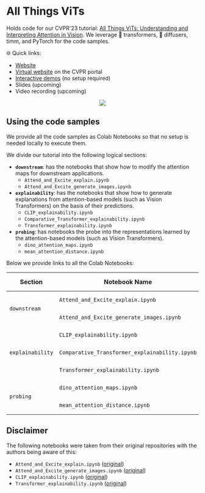 # All Things ViTs

Holds code for our CVPR'23 tutorial: [All Things ViTs: Understanding and Interpreting Attention in Vision](https://all-things-vits.github.io/atv). We leverage 🤗 transformers, 🧨 diffusers, timm, and PyTorch for the code samples.

🌐 Quick links:

* [Website](https://all-things-vits.github.io/atv) 
* [Virtual website](https://cvpr2023.thecvf.com/virtual/2023/tutorial/18574) on the CVPR portal
* [Interactive demos](https://huggingface.co/all-things-vits) (no setup required)
* Slides (upcoming)
* Video recording (upcoming)

<div align="center">
<img src="https://all-things-vits.github.io/atv/static/figures/teaser.jpg"/>
</div>

## Using the code samples

We provide all the code samples as Colab Notebooks so that no setup is needed locally to execute them.

We divide our tutorial into the following logical sections:

* **`downstream`**: has the notebooks that show how to modify the attention maps for downstream applications.
    * `Attend_and_Excite_explain.ipynb`
    * `Attend_and_Excite_generate_images.ipynb`
* **`explainability`**: has the notebooks that show how to generate explanations from attention-based models (such as Vision Transformers) on the basis of their predictions. 
    * `CLIP_explainability.ipynb`
    * `Comparative_Transformer_explainability.ipynb`
    * `Transformer_explainability.ipynb`
* **`probing`**: has notebooks the probe into the representations learned by the attention-based models (such as Vision Transformers). 
    * `dino_attention_maps.ipynb`
    * `mean_attention_distance.ipynb`

Below we provide links to all the Colab Notebooks:

<table>
  <thead>
    <tr>
      <th><strong>Section</strong></th>
      <th><strong>Notebook Name</strong></th>
      <th><strong>Colab Notebook</strong></th>
    </tr>
  </thead>
  <tbody>
    <tr>
      <td rowspan="2"><code>downstream</code></td>
      <td><code>Attend_and_Excite_explain.ipynb</code></td>
      <td>
        <a href="https://colab.research.google.com/github/all-things-vits/code-samples/blob/main/downstream/Attend_and_Excite_explain.ipynb">
          <img src="https://colab.research.google.com/assets/colab-badge.svg" alt="Open In Colab">
        </a>
      </td>
    </tr>
    <tr>
      <td><code>Attend_and_Excite_generate_images.ipynb</code></td>
      <td>
        <a href="https://colab.research.google.com/github/all-things-vits/code-samples/blob/main/downstream/Attend_and_Excite_generate_images.ipynb">
          <img src="https://colab.research.google.com/assets/colab-badge.svg" alt="Open In Colab">
        </a>
      </td>
    </tr>
    <tr>
      <td rowspan="3"><code>explainability</code></td>
      <td><code>CLIP_explainability.ipynb</code></td>
      <td>
        <a href="https://colab.research.google.com/github/all-things-vits/code-samples/blob/main/explainability/CLIP_explainability.ipynb">
          <img src="https://colab.research.google.com/assets/colab-badge.svg" alt="Open In Colab">
        </a>
      </td>
    </tr>
    <tr>
      <td><code>Comparative_Transformer_explainability.ipynb</code></td>
      <td>
        <a href="https://colab.research.google.com/github/all-things-vits/code-samples/blob/main/explainability/Comparative_Transformer_explainability.ipynb">
          <img src="https://colab.research.google.com/assets/colab-badge.svg" alt="Open In Colab">
        </a>
      </td>
    </tr>
    <tr>
      <td><code>Transformer_explainability.ipynb</code></td>
      <td>
        <a href="https://colab.research.google.com/github/all-things-vits/code-samples/blob/main/explainability/Transformer_explainability.ipynb">
          <img src="https://colab.research.google.com/assets/colab-badge.svg" alt="Open In Colab">
        </a>
      </td>
    </tr>
    <tr>
      <td rowspan="2"><code>probing</code></td>
      <td><code>dino_attention_maps.ipynb</code></td>
      <td>
        <a href="https://colab.research.google.com/github/all-things-vits/code-samples/blob/main/probing/dino_attention_maps.ipynb">
          <img src="https://colab.research.google.com/assets/colab-badge.svg" alt="Open In Colab">
        </a>
      </td>
      <tr>
      <td><code>mean_attention_distance.ipynb</code></td>
      <td>
        <a href="https://colab.research.google.com/github/all-things-vits/code-samples/blob/main/probing/mean_attention_distance.ipynb">
          <img src="https://colab.research.google.com/assets/colab-badge.svg" alt="Open In Colab">
        </a>
      </td>
    </tr>
  </tr>
  </tbody>
</table>


## Disclaimer

The following notebooks were taken from their original repositories with the authors being aware of this:

* `Attend_and_Excite_explain.ipynb` ([original](https://github.com/yuval-alaluf/Attend-and-Excite/blob/main/notebooks/explain.ipynb))
* `Attend_and_Excite_generate_images.ipynb` ([original](https://github.com/yuval-alaluf/Attend-and-Excite/blob/main/notebooks/generate_images.ipynb))
* `CLIP_explainability.ipynb` ([original](https://github.com/hila-chefer/Transformer-MM-Explainability/blob/main/CLIP_explainability.ipynb))
* `Transformer_explainability.ipynb` ([original](https://github.com/hila-chefer/Transformer-Explainability/blob/main/Transformer_explainability.ipynb))